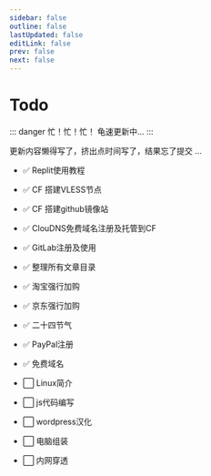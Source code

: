 ```yaml
---
sidebar: false
outline: false
lastUpdated: false
editLink: false
prev: false
next: false
---
```


# Todo

::: danger 忙！忙！忙！
龟速更新中...
:::

更新内容懒得写了，挤出点时间写了，结果忘了提交 ...

* ✅ Replit使用教程

* ✅ CF 搭建VLESS节点

* ✅ CF 搭建github镜像站

* ✅ ClouDNS免费域名注册及托管到CF

* ✅ GitLab注册及使用

* ✅  整理所有文章目录

* ✅ 淘宝强行加购

* ✅ 京东强行加购

* ✅ 二十四节气

* ✅ PayPal注册

* ✅ 免费域名

* ⬜ Linux简介

* ⬜ js代码编写

* ⬜ wordpress汉化

* ⬜ 电脑组装

* ⬜ 内网穿透




